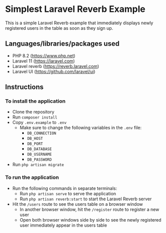# Simplest Laravel Reverb Example

This is a simple Laravel Reverb example that immediately displays newly registered users in the table as soon as they sign up.

## Languages/libraries/packages used
- PHP 8.2 (https://www.php.net)
- Laravel 11 (https://laravel.com)
- Laravel reverb (https://reverb.laravel.com)
- Laravel UI (https://github.com/laravel/ui)

## Instructions
### To install the application
- Clone the repository
- Run `composer install`
- Copy `.env.example` to `.env`
  - Make sure to change the following variables in the `.env` file:
    - `DB_CONNECTION`
    - `DB_HOST`
    - `DB_PORT`
    - `DB_DATABASE`
    - `DB_USERNAME`
    - `DB_PASSWORD`
- Run `php artisan migrate`

### To run the application

- Run the following commands in separate terminals:
    - Run `php artisan serve` to serve the application
    - Run `php artisan reverb:start` to start the Laravel Reverb server
- Hit the `/users` route to see the users table on a browser window
  - In another browser window, hit the `/register` route to register a new user
  - Open both browser windows side by side to see the newly registered user immediately appear in the users table
